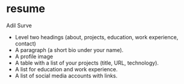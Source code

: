 # resume
Adil Surve
- Level two headings (about, projects, education,
work experience, contact)
- A paragraph (a short bio under your name).
- A profile image
- A table with a list of your projects (title, URL,
technology).
- A list for education and work experience.
- A list of social media accounts with links.
